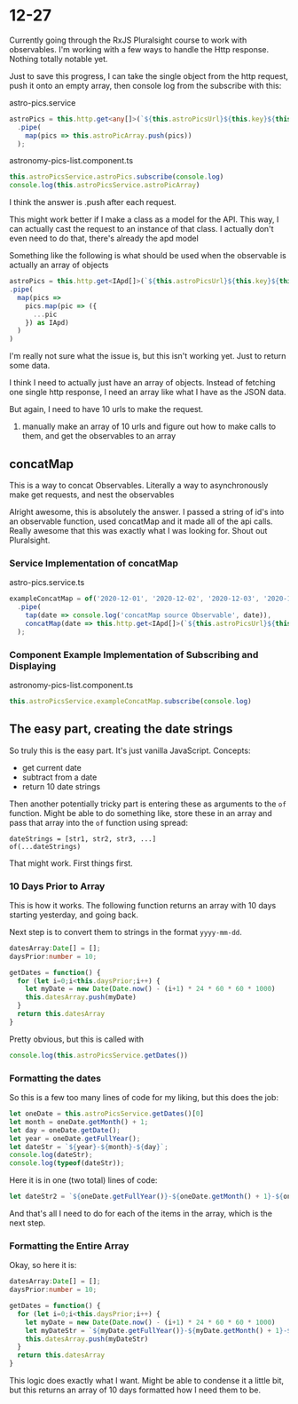 # 12-27

Currently going through the RxJS Pluralsight course to work with observables.
I'm working with a few ways to handle the Http response.
Nothing totally notable yet.  

Just to save this progress, I can take the single object from the http request, push it onto an empty array, then console log from the subscribe with this:  

astro-pics.service

```ts
astroPics = this.http.get<any[]>(`${this.astroPicsUrl}${this.key}${this.queryDate}${this.dynamicDate}`)
  .pipe(
    map(pics => this.astroPicArray.push(pics))
  );
```

astronomy-pics-list.component.ts

```ts
this.astroPicsService.astroPics.subscribe(console.log)
console.log(this.astroPicsService.astroPicArray)
```

I think the answer is .push after each request.  

This might work better if I make a class as a model for the API.
This way, I can actually cast the request to an instance of that class.
I actually don't even need to do that, there's already the apd model  

Something like the following is what should be used when the observable is actually an array of objects

```ts
astroPics = this.http.get<IApd[]>(`${this.astroPicsUrl}${this.key}${this.queryDate}${this.dynamicDate}`)
.pipe(
  map(pics =>
    pics.map(pic => ({
      ...pic
    }) as IApd)
  )
)
```

I'm really not sure what the issue is, but this isn't working yet. Just to return some data.  

I think I need to actually just have an array of objects.
Instead of fetching one single http response, I need an array like what I have as the JSON data.  

But again, I need to have 10 urls to make the request.  

1. manually make an array of 10 urls and figure out how to make calls to them, and get the observables to an array

## concatMap

This is a way to concat Observables.
Literally a way to asynchronously make get requests, and nest the observables  

Alright awesome, this is absolutely the answer.
I passed a string of id's into an observable function, used concatMap and it made all of the api calls.
Really awesome that this was exactly what I was looking for.
Shout out Pluralsight.

### Service Implementation of concatMap

astro-pics.service.ts

```ts
exampleConcatMap = of('2020-12-01', '2020-12-02', '2020-12-03', '2020-12-04')
  .pipe(
    tap(date => console.log('concatMap source Observable', date)),
    concatMap(date => this.http.get<IApd[]>(`${this.astroPicsUrl}${this.key}${this.queryDate}${date}`))
  );
```

### Component Example Implementation of Subscribing and Displaying

astronomy-pics-list.component.ts

```ts
this.astroPicsService.exampleConcatMap.subscribe(console.log)
```

## The easy part, creating the date strings

So truly this is the easy part.
It's just vanilla JavaScript.
Concepts:

- get current date
- subtract from a date
- return 10 date strings  

Then another potentially tricky part is entering these as arguments to the `of` function.
Might be able to do something like, store these in an array and pass that array into the `of` function using spread:  

`dateStrings = [str1, str2, str3, ...]`  
`of(...dateStrings)`  

That might work. First things first.  

### 10 Days Prior to Array

This is how it works.
The following function returns an array with 10 days starting yesterday, and going back.  

Next step is to convert them to strings in the format `yyyy-mm-dd`.

```ts
datesArray:Date[] = [];
daysPrior:number = 10;

getDates = function() {
  for (let i=0;i<this.daysPrior;i++) {
    let myDate = new Date(Date.now() - (i+1) * 24 * 60 * 60 * 1000)
    this.datesArray.push(myDate)
  }
  return this.datesArray
}
```

Pretty obvious, but this is called with

```ts
console.log(this.astroPicsService.getDates())
```

### Formatting the dates

So this is a few too many lines of code for my liking, but this does the job:

```ts
let oneDate = this.astroPicsService.getDates()[0]
let month = oneDate.getMonth() + 1;
let day = oneDate.getDate();
let year = oneDate.getFullYear();
let dateStr = `${year}-${month}-${day}`;
console.log(dateStr);
console.log(typeof(dateStr));
```

Here it is in one (two total) lines of code:

```ts
let dateStr2 = `${oneDate.getFullYear()}-${oneDate.getMonth() + 1}-${oneDate.getDate()}`;
```

And that's all I need to do for each of the items in the array, which is the next step.

### Formatting the Entire Array

Okay, so here it is:

```ts
datesArray:Date[] = [];
daysPrior:number = 10;

getDates = function() {
  for (let i=0;i<this.daysPrior;i++) {
    let myDate = new Date(Date.now() - (i+1) * 24 * 60 * 60 * 1000)
    let myDateStr = `${myDate.getFullYear()}-${myDate.getMonth() + 1}-${myDate.getDate()}`
    this.datesArray.push(myDateStr)
  }
  return this.datesArray
}
```

This logic does exactly what I want.
Might be able to condense it a little bit, but this returns an array of 10 days formatted how I need them to be.
